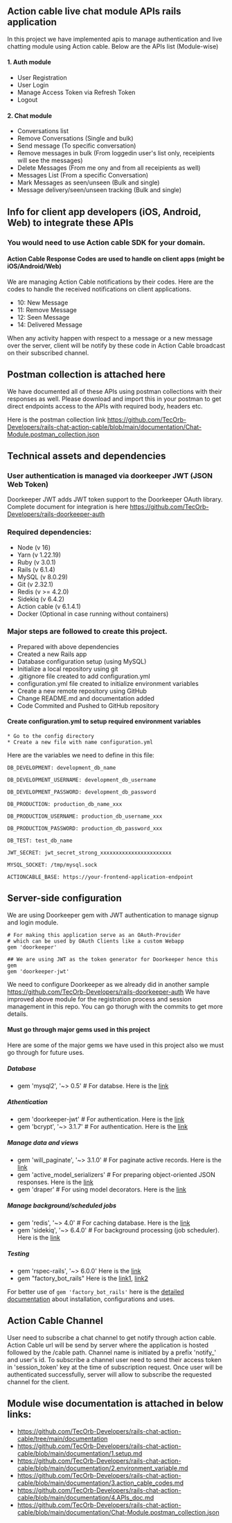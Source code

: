 ## Action cable live chat module APIs rails application 
In this project we have implemented apis to manage authentication and live chatting module using Action cable.
Below are the APIs list (Module-wise)
#### 1. Auth module
- User Registration
- User Login
- Manage Access Token via Refresh Token
- Logout

#### 2. Chat module
- Conversations list
- Remove Conversations (Single and bulk)
- Send message (To specific conversation)
- Remove messages in bulk (From loggedin user's list only, receipients will see the messages)
- Delete Messages (From me ony and from all receipients as well)
- Messages List (From a specific Conversation)
- Mark Messages as seen/unseen (Bulk and single)
- Message delivery/seen/unseen tracking (Bulk and single)

## Info for client app developers (iOS, Android, Web) to integrate these APIs
### You would need to use Action cable SDK for your domain. 
#### Action Cable Response Codes are used to handle on client apps (might be iOS/Android/Web)
We are managing Action Cable notifications by their codes. Here are the codes to handle the received notifications on client applications.
- 10: New Message
- 11: Remove Message
- 12: Seen Message
- 14: Delivered Message

When any activity happen with respect to a message or a new message over the server, client will be notify by these code in Action Cable broadcast on their subscribed channel.

## Postman collection is attached here
We have documented all of these APIs using postman collections with their responses as well. Please download and import this in your postman to get direct endpoints access to the APIs with required body, headers etc.

Here is the postman collection link
https://github.com/TecOrb-Developers/rails-chat-action-cable/blob/main/documentation/Chat-Module.postman_collection.json

## Technical assets and dependencies
###  User authentication is managed via doorkeeper JWT (JSON Web Token)
Doorkeeper JWT adds JWT token support to the Doorkeeper OAuth library.
Complete document for integration is here 
https://github.com/TecOrb-Developers/rails-doorkeeper-auth

### Required dependencies: 
  * Node (v 16)
  * Yarn (v 1.22.19)
  * Ruby (v 3.0.1)  
  * Rails (v 6.1.4)  
  * MySQL (v 8.0.29)
  * Git (v 2.32.1)
  * Redis (v >= 4.2.0)
  * Sidekiq (v 6.4.2)
  * Action cable (v 6.1.4.1)
  * Docker (Optional in case running without containers)

### Major steps are followed to create this project.
  * Prepared with above dependencies
  * Created a new Rails app
  * Database configuration setup (using MySQL)
  * Initialize a local repository using git
  * .gitignore file created to add configuration.yml
  * configuration.yml file created to initialize environment variables  
  * Create a new remote repository using GitHub  
  * Change README.md and documentation added
  * Code Commited and Pushed to GitHub repository

#### Create configuration.yml to setup required environment variables
	* Go to the config directory
	* Create a new file with name configuration.yml

Here are the variables we need to define in this file:
```
DB_DEVELOPMENT: development_db_name

DB_DEVELOPMENT_USERNAME: development_db_username

DB_DEVELOPMENT_PASSWORD: development_db_password

DB_PRODUCTION: production_db_name_xxx

DB_PRODUCTION_USERNAME: production_db_username_xxx

DB_PRODUCTION_PASSWORD: production_db_password_xxx

DB_TEST: test_db_name

JWT_SECRET: jwt_secret_strong_xxxxxxxxxxxxxxxxxxxxxxx

MYSQL_SOCKET: /tmp/mysql.sock

ACTIONCABLE_BASE: https://your-frontend-application-endpoint
```
## Server-side configuration
We are using Doorkeeper gem with JWT authentication to manage signup and login module.
```
# For making this application serve as an OAuth-Provider
# which can be used by OAuth Clients like a custom Webapp
gem 'doorkeeper'

## We are using JWT as the token generator for Doorkeeper hence this gem
gem 'doorkeeper-jwt'
```
We need to configure Doorkeeper as we already did in another sample
https://github.com/TecOrb-Developers/rails-doorkeeper-auth
We have improved above module for the registration process and session management in this repo. You can go thorugh with the commits to get more details.

#### Must go through major gems used in this project
Here are some of the major gems we have used in this project also we must go through for future uses.
##### Database
- gem 'mysql2', '~> 0.5' # For databse. Here is the [link](https://github.com/brianmario/mysql2)

##### Athentication
- gem 'doorkeeper-jwt' # For authentication. Here is the [link](https://github.com/doorkeeper-gem/doorkeeper-jwt)
- gem 'bcrypt', '~> 3.1.7' # For authentication. Here is the [link](https://github.com/bcrypt-ruby/bcrypt-ruby)

##### Manage data and views
- gem 'will_paginate', '~> 3.1.0' # For paginate active records. Here is the [link](https://github.com/mislav/will_paginate)
- gem 'active_model_serializers' # For preparing object-oriented JSON responses. Here is the [link](https://github.com/rails-api/active_model_serializers)
- gem 'draper' # For using model decorators. Here is the [link](https://github.com/drapergem/draper)

##### Manage background/scheduled jobs
- gem 'redis', '~> 4.0' # For caching database. Here is the [link](https://github.com/redis/redis-rb)
- gem 'sidekiq', '~> 6.4.0' # For background processing (job scheduler). Here is the [link](https://github.com/mperham/sidekiq)

##### Testing
- gem 'rspec-rails', '~> 6.0.0' Here is the [link](https://github.com/rspec/rspec-rails)
- gem "factory_bot_rails" Here is the [link1](https://github.com/thoughtbot/factory_bot), [link2](https://rubygems.org/gems/factory_bot_rails/versions/6.1.0)

For better use of `gem 'factory_bot_rails'` here is the [detailed documentation](https://github.com/thoughtbot/factory_bot/blob/master/GETTING_STARTED.md) about installation, configurations and uses.


## Action Cable Channel
User need to subscribe a chat channel to get notify through action cable. Action Cable url will be send by server where the application is hosted followed by the /cable path. Channel name is initiated by a prefix 'notify_' and user's id. 
To subscribe a channel user need to send their access token in 'session_token' key at the time of subscription request. Once user will be authenticated successfully, server will allow to subscribe the requested channel for the client.

## Module wise documentation is attached in below links:
- https://github.com/TecOrb-Developers/rails-chat-action-cable/tree/main/documentation
- https://github.com/TecOrb-Developers/rails-chat-action-cable/blob/main/documentation/1.setup.md
- https://github.com/TecOrb-Developers/rails-chat-action-cable/blob/main/documentation/2.environment_variable.md
- https://github.com/TecOrb-Developers/rails-chat-action-cable/blob/main/documentation/3.action_cable_codes.md
- https://github.com/TecOrb-Developers/rails-chat-action-cable/blob/main/documentation/4.APIs_doc.md
- https://github.com/TecOrb-Developers/rails-chat-action-cable/blob/main/documentation/Chat-Module.postman_collection.json

